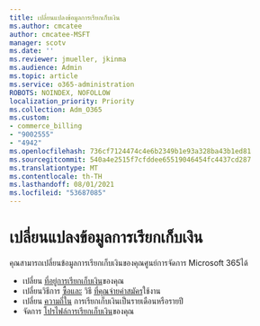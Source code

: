 ```yaml
---
title: เปลี่ยนแปลงข้อมูลการเรียกเก็บเงิน
ms.author: cmcatee
author: cmcatee-MSFT
manager: scotv
ms.date: ''
ms.reviewer: jmueller, jkinma
ms.audience: Admin
ms.topic: article
ms.service: o365-administration
ROBOTS: NOINDEX, NOFOLLOW
localization_priority: Priority
ms.collection: Adm_O365
ms.custom:
- commerce_billing
- "9002555"
- "4942"
ms.openlocfilehash: 736cf7124474c4e6b2349b1e93a328ba43b1ed81
ms.sourcegitcommit: 540a4e2515f7cfddee65519046454fc4437cd287
ms.translationtype: MT
ms.contentlocale: th-TH
ms.lasthandoff: 08/01/2021
ms.locfileid: "53687085"
---
```

# <a name="change-billing-information"></a>เปลี่ยนแปลงข้อมูลการเรียกเก็บเงิน

คุณสามารถเปลี่ยนข้อมูลการเรียกเก็บเงินของคุณศูนย์การจัดการ Microsoft 365ได้ 

- เปลี่ยน [ที่อยู่การเรียกเก็บเงิน](/microsoft-365/commerce/billing-and-payments/change-your-billing-addresses)ของคุณ
- เปลี่ยนวิธีการ [ซื้อและ](/microsoft-365/commerce/billing-and-payments/manage-payment-methods) วิธี [ที่คุณจ่ายค่าสมัคร](/microsoft-365/commerce/billing-and-payments/pay-for-your-subscription)ใช้งาน
- เปลี่ยน [ความถี่ใน](/microsoft-365/commerce/billing-and-payments/change-payment-frequency) การเรียกเก็บเงินเป็นรายเดือนหรือรายปี
- จัดการ [โปรไฟล์การเรียกเก็บเงิน](/microsoft-365/commerce/billing-and-payments/manage-billing-profiles)ของคุณ
